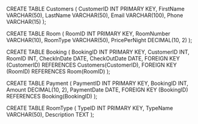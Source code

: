 CREATE TABLE Customers (
    CustomerID INT PRIMARY KEY,
    FirstName VARCHAR(50),
    LastName VARCHAR(50),
    Email VARCHAR(100),
    Phone VARCHAR(15)
);

CREATE TABLE Room (
    RoomID INT PRIMARY KEY,
    RoomNumber VARCHAR(10),
    RoomType VARCHAR(50),
    PricePerNight DECIMAL(10, 2)
);

CREATE TABLE Booking (
    BookingID INT PRIMARY KEY,
    CustomerID INT,
    RoomID INT,
    CheckInDate DATE,
    CheckOutDate DATE,
    FOREIGN KEY (CustomerID) REFERENCES Customers(CustomerID),
    FOREIGN KEY (RoomID) REFERENCES Room(RoomID)
);

CREATE TABLE Payment (
    PaymentID INT PRIMARY KEY,
    BookingID INT,
    Amount DECIMAL(10, 2),
    PaymentDate DATE,
    FOREIGN KEY (BookingID) REFERENCES Booking(BookingID)
);

CREATE TABLE RoomType (
    TypeID INT PRIMARY KEY,
    TypeName VARCHAR(50),
    Description TEXT
);
